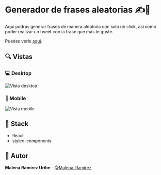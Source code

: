 # Generador de frases aleatorias ✍🎲
Aquí podrás generar frases de manera aleatoria con solo un click, así como poder realizar un tweet con la frase que más te guste. 

Puedes verlo [aquí](https://frases-aleatorias.netlify.app/).

## 🔍 Vistas 

### 💻 Desktop

![Vista desktop](https://i.imgur.com/T2NDoiN.jpg)

### 📱 Mobile

![Vista mobile](https://i.imgur.com/i43uoFg.jpg)


## 📌 Stack

- React
- styled-components

## 🌟 Autor

**Malena Ramírez Uribe** - [@Malena-Ramirez](https://github.com/Malena-Ramirez)
